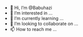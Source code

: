 - 👋 Hi, I’m @Babuhazi
- 👀 I’m interested in ...
- 🌱 I’m currently learning ...
- 💞️ I’m looking to collaborate on ...
- 📫 How to reach me ...

<!---
Babuhazi/Babuhazi is a ✨ special ✨ repository because its `README.md` (this file) appears on your GitHub profile.
You can click the Preview link to take a look at your changes.
--->
